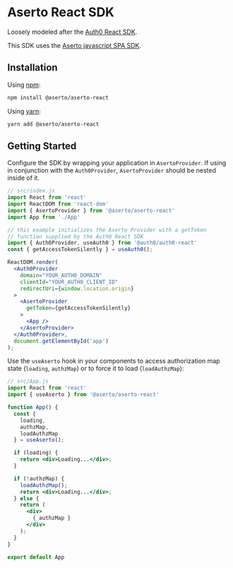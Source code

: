 # Aserto React SDK

Loosely modeled after the [Auth0 React SDK](https://github.com/auth0/auth0-react).

This SDK uses the [Aserto javascript SPA SDK](https://github.com/aserto-dev/aserto-spa-js).

## Installation

Using [npm](https://npmjs.org):

```sh
npm install @aserto/aserto-react
```

Using [yarn](https://yarnpkg.com):

```sh
yarn add @aserto/aserto-react
```

## Getting Started

Configure the SDK by wrapping your application in `AsertoProvider`. If using in conjunction with the `Auth0Provider`, `AsertoProvider` should be nested inside of it.

```jsx
// src/index.js
import React from 'react'
import ReactDOM from 'react-dom'
import { AsertoProvider } from '@aserto/aserto-react'
import App from './App'

// this example initializes the Aserto Provider with a getToken 
// function supplied by the Auth0 React SDK
import { Auth0Provider, useAuth0 } from '@auth0/auth0-react'
const { getAccessTokenSilently } = useAuth0();

ReactDOM.render(
  <Auth0Provider
    domain="YOUR_AUTH0_DOMAIN"
    clientId="YOUR_AUTH0_CLIENT_ID"
    redirectUri={window.location.origin}
  >
    <AsertoProvider
      getToken={getAccessTokenSilently}
    >
      <App />
    </AsertoProvider>
  </Auth0Provider>,
  document.getElementById('app')
);
```

Use the `useAserto` hook in your components to access authorization map state (`loading`, `authzMap`) or to force it to load (`loadAuthzMap`):

```jsx
// src/App.js
import React from 'react'
import { useAserto } from '@aserto/aserto-react'

function App() {
  const {
    loading,
    authzMap,
    loadAuthzMap
  } = useAserto();

  if (loading) {
    return <div>Loading...</div>;
  }

  if (!authzMap) {
    loadAuthzMap();
    return <div>Loading...</div>;
  } else {
    return (
      <div>
        { authzMap }
      </div>
    );
  } 
}

export default App
```